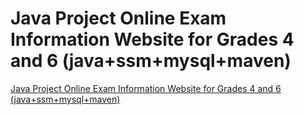 # Java Project Online Exam Information Website for Grades 4 and 6 (java+ssm+mysql+maven)
[Java Project Online Exam Information Website for Grades 4 and 6 (java+ssm+mysql+maven)](https://aiwithcloud.com/2022/09/19/java_project_online_exam_information_website_for_grades_4_and_6_javassmmysqlmaven/)
